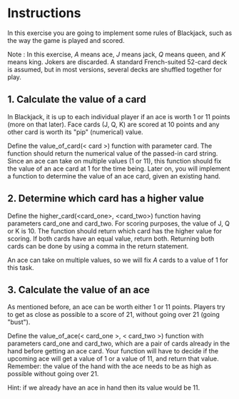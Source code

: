 # Instructions

In this exercise you are going to implement some rules of Blackjack, such as the way the game is played and scored.

Note : In this exercise, _A_ means ace, _J_ means jack, _Q_ means queen, and _K_ means king. Jokers are discarded. A standard French-suited 52-card deck is assumed, but in most versions, several decks are shuffled together for play.

## 1. Calculate the value of a card

In Blackjack, it is up to each individual player if an ace is worth 1 or 11 points (more on that later). Face cards (J, Q, K) are scored at 10 points and any other card is worth its "pip" (numerical) value.

Define the value_of_card(< card >) function with parameter card. The function should return the numerical value of the passed-in card string. Since an ace can take on multiple values (1 or 11), this function should fix the value of an ace card at 1 for the time being. Later on, you will implement a function to determine the value of an ace card, given an existing hand.

## 2. Determine which card has a higher value

Define the higher_card(<card_one>, <card_two>) function having parameters card_one and card_two. For scoring purposes, the value of J, Q or K is 10. The function should return which card has the higher value for scoring. If both cards have an equal value, return both. Returning both cards can be done by using a comma in the return statement.

An ace can take on multiple values, so we will fix _A_ cards to a value of 1 for this task.

## 3. Calculate the value of an ace

As mentioned before, an ace can be worth either 1 or 11 points. Players try to get as close as possible to a score of 21, without going over 21 (going "bust").

Define the value_of_ace(< card_one >, < card_two >) function with parameters card_one and card_two, which are a pair of cards already in the hand before getting an ace card. Your function will have to decide if the upcoming ace will get a value of 1 or a value  of 11, and return that value. Remember: the value of the hand with the ace needs to be as high as possible without going over 21.

Hint: if we already have an ace in hand then its value would be 11.
